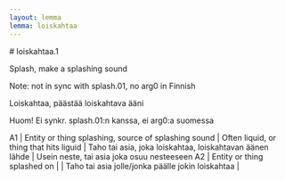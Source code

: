 ```yaml
---
layout: lemma
lemma: loiskahtaa
---
```


<div class="sense">
# <span class="sensename">loiskahtaa.1</span>

<span class="description">Splash, make a splashing sound</span>

Note: not in sync with splash.01, no arg0 in Finnish

<span class="description">Loiskahtaa, päästää loiskahtava ääni</span>

Huom! Ei synkr. splash.01:n kanssa, ei arg0:a suomessa

A1 | Entity or thing splashing, source of splashing sound | Often liquid, or thing that hits liguid | Taho tai asia, joka loiskahtaa, loiskahtavan äänen lähde | Usein neste, tai asia joka osuu nesteeseen
A2 | Entity or thing splashed on |   | Taho tai asia jolle/jonka päälle jokin loiskahtaa |  

</div>

